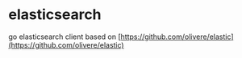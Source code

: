 # elasticsearch

go elasticsearch client based on [https://github.com/olivere/elastic](https://github.com/olivere/elastic)
